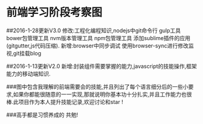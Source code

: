 
#  前端学习阶段考察图
    
##2016-1-28更新V3.0
    修改:工程化编程知识,nodejs中git命令行  gulp工具 bower包管理工具 nvm版本管理工具  npm包管理工具  添加sublime插件的应用(gitgutter,js代码压缩).
    新增:browser中同步调试  使用browser-sync进行修改监视,git挂载blog
    
##2016-1-13更新V2.0
    新增:封装组件需要掌握的能力,javascript的技能操作,框架能力的移动端知识.
    


###图中包含我理解的前端需要会的技能,并且列出了每个语言细分后的一些小要求,如果你都能很随意的一一实现,那就说明你基本功十分扎实,并且工作能力也很棒.此项目作为本人提升技能记录,欢迎讨论和star !

###高手都是习惯养成的 共勉!    